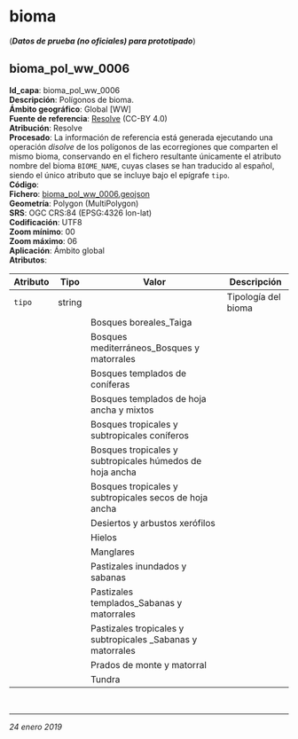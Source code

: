 # bioma
(**_Datos de prueba (no oficiales) para prototipado_**)

## bioma_pol_ww_0006

**Id_capa**: bioma_pol_ww_0006  
**Descripción**: Polígonos de bioma.  
**Ámbito geográfico**: Global [WW]  
**Fuente de referencia**: [Resolve](https://ecoregions2017.appspot.com) (CC-BY 4.0)  
**Atribución**: Resolve  
**Procesado**: La información de referencia está generada ejecutando una operación *disolve* de los polígonos de las ecorregiones que comparten el mismo bioma, conservando en el fichero resultante únicamente el atributo nombre del bioma `BIOME_NAME`, cuyas clases se han traducido al español, siendo el único atributo que se incluye bajo el epígrafe `tipo`.  
**Código**:  
**Fichero**: [bioma_pol_ww_0006.geojson](https://bit.ly/2S5DEjC)  
**Geometría**: Polygon (MultiPolygon)  
**SRS**: OGC CRS:84 (EPSG:4326 lon-lat)  
**Codificación**: UTF8  
**Zoom mínimo**: 00  
**Zoom máximo**: 06  
**Aplicación**: Ámbito global  
**Atributos**:  

|Atributo|Tipo|Valor|Descripción|
|---|---|---|---|
|`tipo`|string| |Tipología del bioma|
| | |Bosques boreales_Taiga| |
| | |Bosques mediterráneos_Bosques y matorrales| |
| | |Bosques templados de coníferas| |
| | |Bosques templados de hoja ancha y mixtos| |
| | |Bosques tropicales y subtropicales coníferos| |
| | |Bosques tropicales y subtropicales húmedos de hoja ancha| |
| | |Bosques tropicales y subtropicales secos de hoja ancha| |
| | |Desiertos y arbustos xerófilos| |
| | |Hielos| |
| | |Manglares| |
| | |Pastizales inundados y sabanas| |
| | |Pastizales templados_Sabanas y matorrales| |
| | |Pastizales tropicales y subtropicales _Sabanas y matorrales| |
| | |Prados de monte y matorral| |
| | |Tundra| |

<br />

***

*24 enero 2019*
